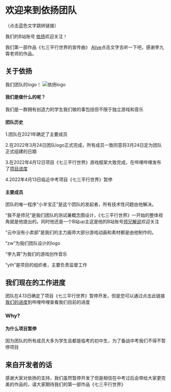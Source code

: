 # 欢迎来到依扬团队
（点击蓝色文字跳转链接）

我们的B站账号 [依扬](https://space.bilibili.com/399892611?spm_id_from=333.337.search-card.all.click)欢迎关注！

我们第一部作品《七三平行世界的宣传曲》 [Alive](https://music.163.com/#/song?id=1938327169)点击文字去听一下吧，感谢李九霄老师的作品。

## 关于依扬

我们团队的logo！
![依扬logo](https://user-images.githubusercontent.com/103907070/163739302-2e114123-25f0-4a41-a8ee-3521ee2dc550.jpg)


#### 我们是做什么的呢？

我们是一群拥有创造力的学生我们做的事包括但不限于独立游戏和音乐

#### 团队历史

1.团队在2021年确定了主要成员

2.在2022年3月24日团队logo正式完成，所有成员一致同意将3月24日定为团队正式组建的日期

3.在2022年4月12日项目《七三平行世界》游戏框架大致完成，在哔哩哔哩发布了[项目进度](https://www.bilibili.com/video/BV1Jr4y1H7fQ?spm_id_from=333.999.0.0)

4.2022年4月13日临近中考项目《七三平行世界》暂停

#### 主要成员

团队的唯一程序“小羊宝正”是这个团队的发起者，所有技术性问题由他解决。

“我不是师兄”是我们团队的测试兼概念图设计，《七三平行世界》一开始的整体视角就是他提出的。同时他还是一个B站up主这是他的B站账号[师兄解说](https://space.bilibili.com/529497698?spm_id_from=333.337.search-card.all.click)欢迎关注

“云中没有小卖部”是我们的主力画师大部分游戏动画和素材都是由他制作的。

“zw”为我们团队设计的logo

“李九霄”为我们的游戏创作音乐

“yth”是项目的组织者，主要负责监督工作

## 我们现在的工作进度
团队在4.13日确定了项目《七三平行世界》暂停开发，但是您可以通过点击此链接[我们的进度](https://www.bilibili.com/video/BV1Jr4y1H7fQ?spm_id_from=333.999.0.0)到哔哩哔哩查看我们目前的进度

### Why?
#### 为什么项目暂停

因为团队的所有成员大多为学生且都是临考的初中生，为了备战中考我们不得不暂停项目

## 来自开发者的话
感谢大家对依扬的支持，我们虽然暂停开发了但是相信在中考过后会带给大家更完美的作品的，请大家期待我们的第一部作品《七三平行世界》
